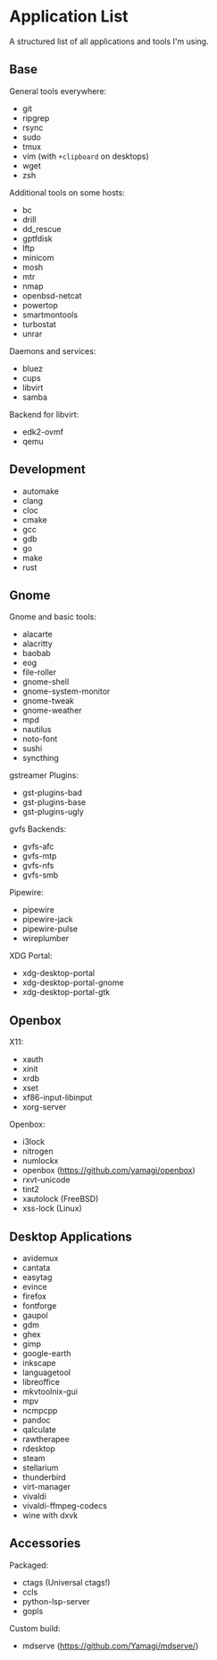 # Application List

A structured list of all applications and tools I'm using.


## Base

General tools everywhere:
* git
* ripgrep
* rsync
* sudo
* tmux
* vim (with `+clipboard` on desktops)
* wget
* zsh

Additional tools on some hosts:
* bc
* drill
* dd_rescue
* gptfdisk
* lftp
* minicom
* mosh
* mtr
* nmap
* openbsd-netcat
* powertop
* smartmontools
* turbostat
* unrar

Daemons and services:
* bluez
* cups
* libvirt
* samba

Backend for libvirt:
* edk2-ovmf
* qemu


## Development

* automake
* clang
* cloc
* cmake
* gcc
* gdb
* go
* make
* rust


## Gnome

Gnome and basic tools:
* alacarte
* alacritty
* baobab
* eog
* file-roller
* gnome-shell
* gnome-system-monitor
* gnome-tweak
* gnome-weather
* mpd
* nautilus
* noto-font
* sushi
* syncthing

gstreamer Plugins:
* gst-plugins-bad
* gst-plugins-base
* gst-plugins-ugly

gvfs Backends:
* gvfs-afc
* gvfs-mtp
* gvfs-nfs
* gvfs-smb

Pipewire:
* pipewire
* pipewire-jack
* pipewire-pulse
* wireplumber

XDG Portal:
* xdg-desktop-portal
* xdg-desktop-portal-gnome
* xdg-desktop-portal-gtk


## Openbox

X11:
* xauth
* xinit
* xrdb
* xset
* xf86-input-libinput
* xorg-server

Openbox:
* i3lock
* nitrogen
* numlockx
* openbox (https://github.com/yamagi/openbox)
* rxvt-unicode
* tint2
* xautolock (FreeBSD)
* xss-lock (Linux)


## Desktop Applications

* avidemux
* cantata
* easytag
* evince
* firefox
* fontforge
* gaupol
* gdm
* ghex
* gimp
* google-earth
* inkscape
* languagetool
* libreoffice
* mkvtoolnix-gui
* mpv
* ncmpcpp
* pandoc
* qalculate
* rawtherapee
* rdesktop
* steam
* stellarium
* thunderbird
* virt-manager
* vivaldi
* vivaldi-ffmpeg-codecs
* wine with dxvk

## Accessories

Packaged:
* ctags (Universal ctags!)
* ccls
* python-lsp-server
* gopls

Custom build:
* mdserve (https://github.com/Yamagi/mdserve/)
